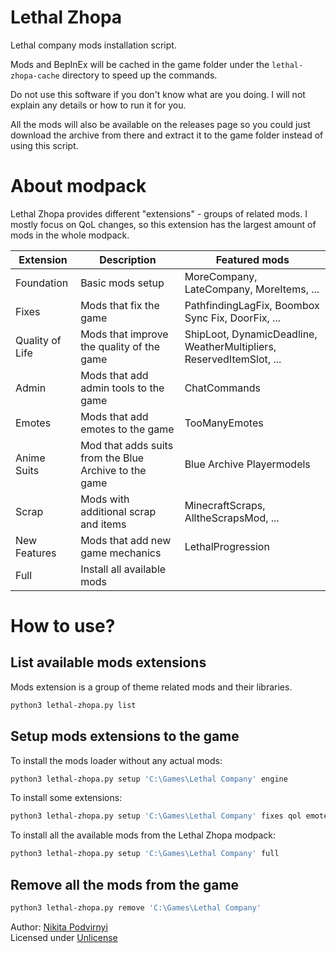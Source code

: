 # Lethal Zhopa

Lethal company mods installation script.

Mods and BepInEx will be cached in the game folder under the `lethal-zhopa-cache` directory to speed up the commands.

Do not use this software if you don't know what are you doing. I will not explain any details or how to run it for you.

All the mods will also be available on the releases page so you could just download the archive from there and extract it to the game folder instead of using this script.

# About modpack

Lethal Zhopa provides different "extensions" - groups of related mods. I mostly focus on QoL changes, so this extension has the largest amount of mods in the whole modpack.

| Extension | Description | Featured mods |
| - | - | - |
| Foundation | Basic mods setup | MoreCompany, LateCompany, MoreItems, ... |
| Fixes | Mods that fix the game | PathfindingLagFix, Boombox Sync Fix, DoorFix, ... |
| Quality of Life | Mods that improve the quality of the game | ShipLoot, DynamicDeadline, WeatherMultipliers, ReservedItemSlot, ... |
| Admin | Mods that add admin tools to the game | ChatCommands |
| Emotes | Mods that add emotes to the game | TooManyEmotes |
| Anime Suits | Mod that adds suits from the Blue Archive to the game | Blue Archive Playermodels |
| Scrap | Mods with additional scrap and items | MinecraftScraps, AlltheScrapsMod, ... |
| New Features | Mods that add new game mechanics | LethalProgression |
| Full | Install all available mods | |

# How to use?

## List available mods extensions

Mods extension is a group of theme related mods and their libraries.

```bash
python3 lethal-zhopa.py list
```

## Setup mods extensions to the game

To install the mods loader without any actual mods:

```bash
python3 lethal-zhopa.py setup 'C:\Games\Lethal Company' engine
```

To install some extensions:

```bash
python3 lethal-zhopa.py setup 'C:\Games\Lethal Company' fixes qol emotes
```

To install all the available mods from the Lethal Zhopa modpack:

```bash
python3 lethal-zhopa.py setup 'C:\Games\Lethal Company' full
```

## Remove all the mods from the game

```bash
python3 lethal-zhopa.py remove 'C:\Games\Lethal Company'
```

Author: [Nikita Podvirnyi](https://github.com/krypt0nn)\
Licensed under [Unlicense](LICENSE)
